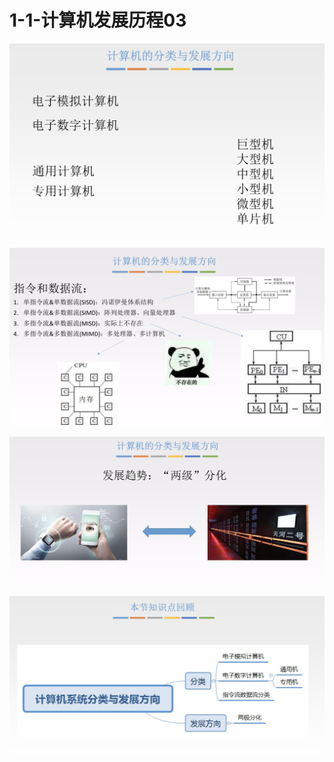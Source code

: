 # 1-1-计算机发展历程03

![](../../.gitbook/assets/image%20%28116%29.png)

![](../../.gitbook/assets/image%20%28233%29.png)

![](../../.gitbook/assets/image%20%2870%29.png)

![](../../.gitbook/assets/image%20%28290%29.png)

